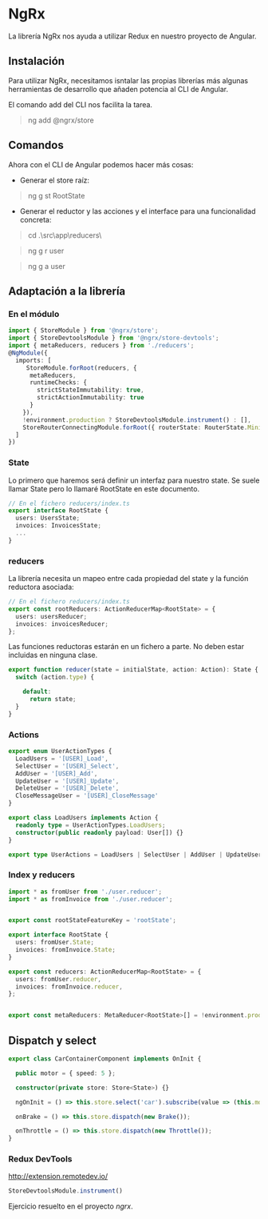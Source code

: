 # NgRx

La librería NgRx nos ayuda a utilizar Redux en nuestro proyecto de Angular.

## Instalación

Para utilizar NgRx, necesitamos isntalar las propias librerías más algunas herramientas de desarrollo que añaden potencia al CLI de Angular.

El comando add del CLI nos facilita la tarea.

> ng add @ngrx/store

## Comandos

Ahora con el CLI de Angular podemos hacer más cosas: 

- Generar el store raíz:

> ng g st RootState

- Generar el reductor y las acciones y el interface para una funcionalidad concreta: 

> cd .\src\app\reducers\

> ng g r user

> ng g a user 

## Adaptación a la librería

### En el módulo

```ts
import { StoreModule } from '@ngrx/store';
import { StoreDevtoolsModule } from '@ngrx/store‐devtools';
import { metaReducers, reducers } from './reducers';
@NgModule({
  imports: [
     StoreModule.forRoot(reducers, {
      metaReducers,
      runtimeChecks: {
        strictStateImmutability: true,
        strictActionImmutability: true
      }
    }),
    !environment.production ? StoreDevtoolsModule.instrument() : [],
    StoreRouterConnectingModule.forRoot({ routerState: RouterState.Minimal })
  ]
})
```

### State

Lo primero que haremos será definir un interfaz para nuestro state. Se suele llamar State pero lo llamaré RootState en este documento.

```ts
// En el fichero reducers/index.ts
export interface RootState {
  users: UsersState;
  invoices: InvoicesState;
  ...
}
```

### reducers

La librería necesita un mapeo entre cada propiedad del state y la función reductora asociada:

```ts
// En el fichero reducers/index.ts
export const rootReducers: ActionReducerMap<RootState> = {
  users: usersReducer;
  invoices: invoicesReducer;
};
```

Las funciones reductoras estarán en un fichero a parte. No deben estar incluidas en ninguna clase.

```ts
export function reducer(state = initialState, action: Action): State {
  switch (action.type) {

    default:
      return state;
  }
}
```

### Actions

```ts
export enum UserActionTypes {
  LoadUsers = '[USER]_Load',
  SelectUser = '[USER]_Select',
  AddUser = '[USER]_Add',
  UpdateUser = '[USER]_Update',
  DeleteUser = '[USER]_Delete',
  CloseMessageUser = '[USER]_CloseMessage'
}
```

```ts
export class LoadUsers implements Action {
  readonly type = UserActionTypes.LoadUsers;
  constructor(public readonly payload: User[]) {}
}
```

```ts
export type UserActions = LoadUsers | SelectUser | AddUser | UpdateUser | DeleteUser | CloseMessageUser;

```

### Index y reducers

```ts
import * as fromUser from './user.reducer';
import * as fromInvoice from './user.reducer';


export const rootStateFeatureKey = 'rootState';

export interface RootState {
  users: fromUser.State;
  invoices: fromInvoice.State;
}

export const reducers: ActionReducerMap<RootState> = {
  users: fromUser.reducer,
  invoices: fromInvoice.reducer,
};


export const metaReducers: MetaReducer<RootState>[] = !environment.production ? [] : [];
```

## Dispatch y select

```ts
export class CarContainerComponent implements OnInit {

  public motor = { speed: 5 };

  constructor(private store: Store<State>) {}

  ngOnInit = () => this.store.select('car').subscribe(value => (this.motor = value));

  onBrake = () => this.store.dispatch(new Brake());

  onThrottle = () => this.store.dispatch(new Throttle());
}
```

### Redux DevTools

http://extension.remotedev.io/

```ts
StoreDevtoolsModule.instrument()
```



Ejercicio resuelto en el proyecto *ngrx*.

